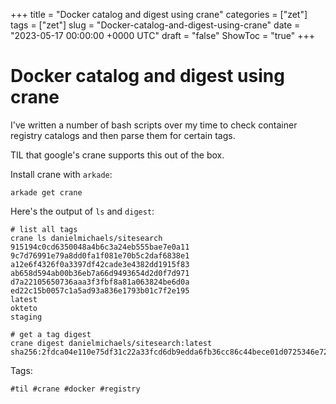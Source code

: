 +++
title = "Docker catalog and digest using crane"
categories = ["zet"]
tags = ["zet"]
slug = "Docker-catalog-and-digest-using-crane"
date = "2023-05-17 00:00:00 +0000 UTC"
draft = "false"
ShowToc = "true"
+++

# Docker catalog and digest using crane

I've written a number of bash scripts over my time to check container registry
catalogs and then parse them for certain tags.

TIL that google's crane supports this out of the box.

Install crane with `arkade`:

```shell
arkade get crane
```

Here's the output of `ls` and `digest`:

```shell
# list all tags
crane ls danielmichaels/sitesearch
915194c0cd6350048a4b6c3a24eb555bae7e0a11
9c7d76991e79a8dd0fa1f081e70b5c2daf6838e1
a12e6f4326f0a3397df42cade3e4382dd1915f83
ab658d594ab00b36eb7a66d9493654d2d0f7d971
d7a22105650736aaa3f3fbf8a81a063824be6d0a
ed22c15b0057c1a5ad93a836e1793b01c7f2e195
latest
okteto
staging
```

```
# get a tag digest
crane digest danielmichaels/sitesearch:latest
sha256:2fdca04e110e75df31c22a33fcd6db9edda6fb36cc86c44bece01d0725346e72
```

Tags:

    #til #crane #docker #registry

